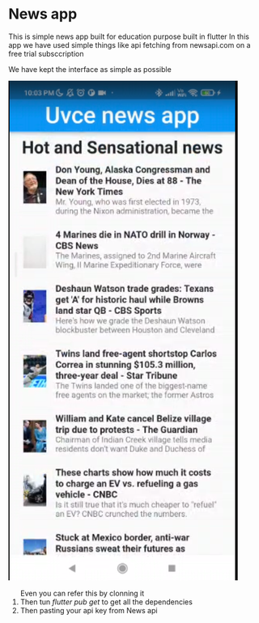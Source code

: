 <h1>News app</h1>

This is simple news app built for education purpose built in flutter 
In this app we have used simple things like api fetching from newsapi.com on a free trial subsccription

We have kept the interface as simple as possible 

<img src ="https://github.com/VishalVinayRam/flutter_newsapp_vvr/blob/master/Screenshot_2022-03-21_10-18-36.png">

<ol>
  Even you can refer this by clonning it 
  <li>Then tun <i>flutter pub get</i>  to get all the dependencies</li>
  <li>Then pasting your api key from News api </li>
 </ol>
  
